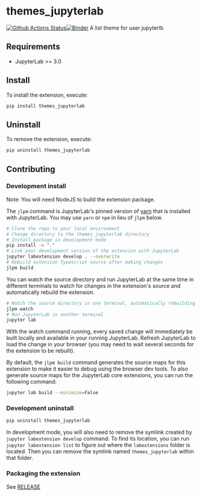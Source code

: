# themes_jupyterlab

[![Github Actions Status](https://github.com/kenjius01/themes_jupyterlab/workflows/Build/badge.svg)](https://github.com/kenjius01/themes_jupyterlab/actions/workflows/build.yml)[![Binder](https://mybinder.org/badge_logo.svg)](https://mybinder.org/v2/gh/kenjius01/themes_jupyterlab/main?urlpath=lab)
A list theme for user jupyterlb

## Requirements

- JupyterLab >= 3.0

## Install

To install the extension, execute:

```bash
pip install themes_jupyterlab
```

## Uninstall

To remove the extension, execute:

```bash
pip uninstall themes_jupyterlab
```

## Contributing

### Development install

Note: You will need NodeJS to build the extension package.

The `jlpm` command is JupyterLab's pinned version of
[yarn](https://yarnpkg.com/) that is installed with JupyterLab. You may use
`yarn` or `npm` in lieu of `jlpm` below.

```bash
# Clone the repo to your local environment
# Change directory to the themes_jupyterlab directory
# Install package in development mode
pip install -e "."
# Link your development version of the extension with JupyterLab
jupyter labextension develop . --overwrite
# Rebuild extension Typescript source after making changes
jlpm build
```

You can watch the source directory and run JupyterLab at the same time in different terminals to watch for changes in the extension's source and automatically rebuild the extension.

```bash
# Watch the source directory in one terminal, automatically rebuilding when needed
jlpm watch
# Run JupyterLab in another terminal
jupyter lab
```

With the watch command running, every saved change will immediately be built locally and available in your running JupyterLab. Refresh JupyterLab to load the change in your browser (you may need to wait several seconds for the extension to be rebuilt).

By default, the `jlpm build` command generates the source maps for this extension to make it easier to debug using the browser dev tools. To also generate source maps for the JupyterLab core extensions, you can run the following command:

```bash
jupyter lab build --minimize=False
```

### Development uninstall

```bash
pip uninstall themes_jupyterlab
```

In development mode, you will also need to remove the symlink created by `jupyter labextension develop`
command. To find its location, you can run `jupyter labextension list` to figure out where the `labextensions`
folder is located. Then you can remove the symlink named `themes_jupyterlab` within that folder.

### Packaging the extension

See [RELEASE](RELEASE.md)
